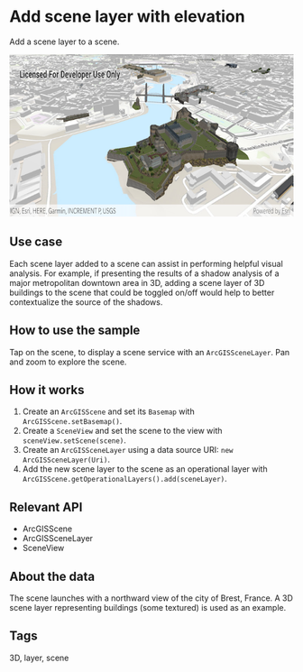 # Add scene layer with elevation

Add a scene layer to a scene.

![Image of scene layer](scene-layer.png)

## Use case

Each scene layer added to a scene can assist in performing helpful visual analysis. For example, if presenting the results of a shadow analysis of a major metropolitan downtown area in 3D, adding a scene layer of 3D buildings to the scene that could be toggled on/off would help to better contextualize the source of the shadows.

## How to use the sample

Tap on the scene, to display a scene service with an `ArcGISSceneLayer`. Pan and zoom to explore the scene.

## How it works

1. Create an `ArcGISScene` and set its `Basemap` with `ArcGISScene.setBasemap()`.
2. Create a `SceneView` and set the scene to the view with `sceneView.setScene(scene)`.
3. Create an `ArcGISSceneLayer` using a data source URI: `new ArcGISSceneLayer(Uri)`.
4. Add the new scene layer to the scene as an operational layer with `ArcGISScene.getOperationalLayers().add(sceneLayer)`.

## Relevant API

* ArcGISScene
* ArcGISSceneLayer
* SceneView

## About the data

The scene launches with a northward view of the city of Brest, France. A 3D scene layer representing buildings (some textured) is used as an example.

## Tags

3D, layer, scene
